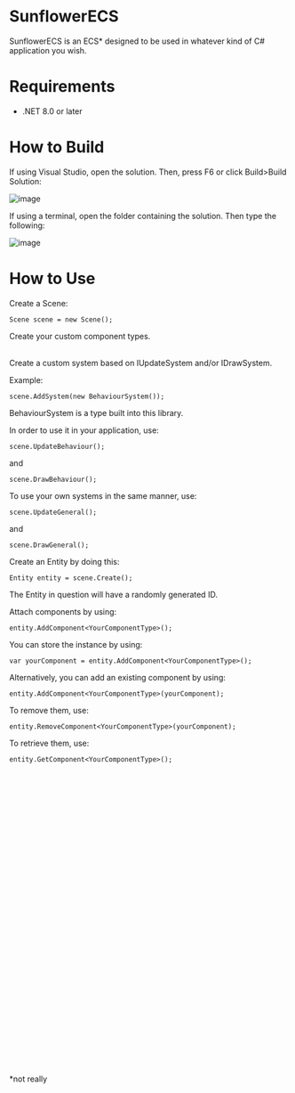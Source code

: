 # SunflowerECS
 
SunflowerECS is an ECS* designed to be used in whatever kind of C# application you wish.

# Requirements
- .NET 8.0 or later

# How to Build
If using Visual Studio, open the solution. Then, press F6 or click Build>Build Solution:

![image](https://github.com/user-attachments/assets/8157cf46-2aaa-4f9c-b215-752d5cabe013)

If using a terminal, open the folder containing the solution. Then type the following:

![image](https://github.com/user-attachments/assets/da9c48dd-bfc5-4503-8577-fcf7ca41dbdb)


# How to Use

Create a Scene:

```Scene scene = new Scene();```

Create your custom component types.<br><br>

Create a custom system based on IUpdateSystem and/or IDrawSystem.

Example:

```scene.AddSystem(new BehaviourSystem());```

BehaviourSystem is a type built into this library.

In order to use it in your application, use:

```scene.UpdateBehaviour();```

and

```scene.DrawBehaviour();```

To use your own systems in the same manner, use:

```scene.UpdateGeneral();```

and

```scene.DrawGeneral();```

Create an Entity by doing this:

```Entity entity = scene.Create();```

The Entity in question will have a randomly generated ID.

Attach components by using:

```entity.AddComponent<YourComponentType>();```

You can store the instance by using:

```var yourComponent = entity.AddComponent<YourComponentType>();```

Alternatively, you can add an existing component by using:

```entity.AddComponent<YourComponentType>(yourComponent);```

To remove them, use:

```entity.RemoveComponent<YourComponentType>(yourComponent);```

To retrieve them, use:

```entity.GetComponent<YourComponentType>();```

<br><br><br><br><br><br><br><br><br><br><br><br><br><br><br><br><br><br><br><br><br><br><br><br><br><br><br><br><br><br><br><br>
*not really
